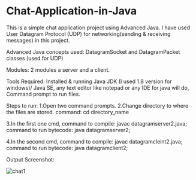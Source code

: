 # Chat-Application-in-Java
This is a simple chat application project using Advanced Java. I have used User Datagram Protocol (UDP) for networking(sending & receiving messages) in this project.

Advanced Java concepts used: DatagramSocket and DatagramPacket classes (used for UDP)

Modules: 2 modules a server and a client.

Tools Required: Installed & running Java JDK (I used 1.8 version for windows)/ Java SE, any text editor like notepad or any IDE for java will do, Command prompt to run files.

Steps to run: 
1.Open two command prompts. 
2.Change directory to where the files are stored. 
command: cd directory_name 

3.In the first one cmd,
command to compile: javac datagramserver2.java;
command to run bytecode: java datagramserver2;

4.In the second cmd, 
command to compile: javac datagramcleint2.java;
command to run bytecode: java datagramclient2;

Output Screenshot:

![chat1](https://user-images.githubusercontent.com/48998232/104126031-28429880-530f-11eb-8f72-e858791e2658.png)
